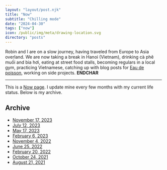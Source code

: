 ```yaml
---
layout: "layout/post.njk"
title: "Now"
subtitle: "Chilling mode"
date: "2024-04-30"
tags: ["now"]
icon: /public/img/meta/drawing-location.svg
directory: "posts"
---
```


Robin and I are on a slow journey, having traveled from Europe to Asia overland. We are now taking a break in Hanoi (Vietnam), drinking cà phê muối and bia hơi, eating at street food stalls, becoming regulars in a local gym, practicing Vietnamese, catching up with blog posts for [Eau de poisson](https://eaudepoisson.com/), working on side projects. **ENDCHAR**

---

This is a [Now page](https://nownownow.com/). I update mine every few months with my current life status. Below is my archive.

## Archive

- [November 17, 2023](/posts/now-archive-9/)
- [July 12, 2023](/posts/now-archive-8/)
- [May 17, 2023](/posts/now-archive-7/)
- [February 6, 2023](/posts/now-archive-6/)
- [November 4, 2022](/posts/now-archive-5/)
- [June 25, 2022](/posts/now-archive-4/)
- [February 20, 2022](/posts/now-archive-3/)
- [October 24, 2021](/posts/now-archive-2/)
- [August 21, 2021](/posts/now-archive-1/)
